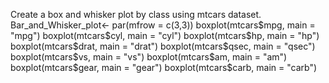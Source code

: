 Create a box and whisker plot by class using mtcars dataset.
Bar_and_Whisker_plot<- par(mfrow = c(3,3))
boxplot(mtcars$mpg, main = "mpg")
boxplot(mtcars$cyl, main = "cyl")
boxplot(mtcars$hp, main = "hp")
boxplot(mtcars$drat, main = "drat")
boxplot(mtcars$qsec, main = "qsec")
boxplot(mtcars$vs, main = "vs")
boxplot(mtcars$am, main = "am")
boxplot(mtcars$gear, main = "gear")
boxplot(mtcars$carb, main = "carb")
